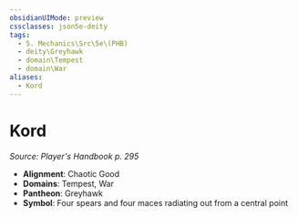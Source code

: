 ```yaml
---
obsidianUIMode: preview
cssclasses: json5e-deity
tags:
  - 5. Mechanics\Src\5e\(PHB)
  - deity\Greyhawk
  - domain\Tempest
  - domain\War
aliases:
  - Kord
---
```

# Kord
*Source: Player's Handbook p. 295* 

- **Alignment**: Chaotic Good
- **Domains**: Tempest, War
- **Pantheon**: Greyhawk
- **Symbol**: Four spears and four maces radiating out from a central point
